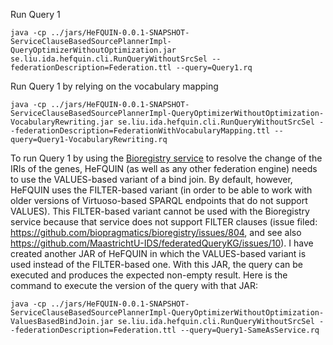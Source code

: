 Run Query 1
```
java -cp ../jars/HeFQUIN-0.0.1-SNAPSHOT-ServiceClauseBasedSourcePlannerImpl-QueryOptimizerWithoutOptimization.jar se.liu.ida.hefquin.cli.RunQueryWithoutSrcSel --federationDescription=Federation.ttl --query=Query1.rq
```

Run Query 1 by relying on the vocabulary mapping
```
java -cp ../jars/HeFQUIN-0.0.1-SNAPSHOT-ServiceClauseBasedSourcePlannerImpl-QueryOptimizerWithoutOptimization-VocabularyRewriting.jar se.liu.ida.hefquin.cli.RunQueryWithoutSrcSel --federationDescription=FederationWithVocabularyMapping.ttl --query=Query1-VocabularyRewriting.rq
```

To run Query 1 by using the [Bioregistry service](https://bioregistry.io/sparql) to resolve the change of the IRIs of the genes, HeFQUIN (as well as any other federation engine) needs to use the VALUES-based variant of a bind join. By default, however, HeFQUIN uses the FILTER-based variant (in order to be able to work with older versions of Virtuoso-based SPARQL endpoints that do not support VALUES). This FILTER-based variant cannot be used with the Bioregistry service because that service does not support FILTER clauses (issue filed: https://github.com/biopragmatics/bioregistry/issues/804, and see also https://github.com/MaastrichtU-IDS/federatedQueryKG/issues/10).  I have created another JAR of HeFQUIN in which the VALUES-based variant is used instead of the FILTER-based one. With this JAR, the query can be executed and produces the expected non-empty result. Here is the command to execute the version of the query with that JAR:
```
java -cp ../jars/HeFQUIN-0.0.1-SNAPSHOT-ServiceClauseBasedSourcePlannerImpl-QueryOptimizerWithoutOptimization-ValuesBasedBindJoin.jar se.liu.ida.hefquin.cli.RunQueryWithoutSrcSel --federationDescription=Federation.ttl --query=Query1-SameAsService.rq
```

